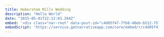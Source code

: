 ```yaml
---
title: Habersham Mills Wedding
description: "Hello World"
date: "2015-05-01T22:12:03.284Z"
embed: '<div class="nar-root" data-post-id="c4d05f47-7fb8-40eb-b512-757272d54f60" style="p {text-align:center;opacity: 0.0;animation: nara 0s ease-in 2s forwards;}@keyframes nara {to {opacity: 1.0;}}" ><img style="width:100%;" src="https://content1.getnarrativeapp.com/static/c4d05f47-7fb8-40eb-b512-757272d54f60/featured.jpg"><noscript><p>Your Narrative blog will appear here, click preview to see it live.<br>For any issues click <a href="https://help.narrative.so/i/j">here</a></p></noscript>'
embedScript: 'https://service.getnarrativeapp.com/core/embed/r/c4d05f47-7fb8-40eb-b512-757272d54f60.js'
---
```

